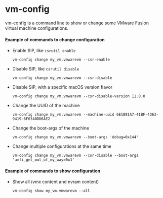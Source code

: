 vm-config
===========

vm-config is a command line to show or change some VMware Fusion virtual machine configurations.


#### Example of commands to change configuration

- Enable SIP, like `csrutil enable`
  ```
  vm-config change my_vm.vmwarevm --csr-enable
  ```

- Disable SIP, like `csrutil disable`
  ```
  vm-config change my_vm.vmwarevm --csr-disable
  ```

- Disable SIP, with a specific macOS version flavor

  ```
  vm-config change my_vm.vmwarevm --csr-disable-version 11.0.0
  ```

- Change the UUID of the machine
  ```
  vm-config change my_vm.vmwarevm --machine-uuid 6E1881A7-41BF-4363-9419-6F0340DD6AE2
  ```

- Change the boot-args of the machine
  ```
  vm-config change my_vm.vmwarevm --boot-args 'debug=0x144'
  ```

- Change multiple configurations at the same time
  ```
  vm-config change my_vm.vmwarevm --csr-disable --boot-args 'amfi_get_out_of_my_way=0x1'
  ```


#### Example of commands to show configuration

- Show all (vmx content and nvram content)
  ```
  vm-config show my_vm.vmwarevm --all
  ```
